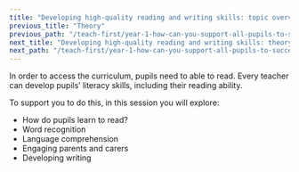 ```yaml
---
title: "Developing high-quality reading and writing skills: topic overview"
previous_title: "Theory"
previous_path: "/teach-first/year-1-how-can-you-support-all-pupils-to-succeed/summer-week-1-ect-theory"
next_title: "Developing high-quality reading and writing skills: theory"
next_path: "/teach-first/year-1-how-can-you-support-all-pupils-to-succeed/summer-week-1-ect-developing-high-quality-reading-and-writing-skills-theory"
---
```


In order to access the curriculum, pupils need to able to read. Every teacher can develop pupils’ literacy skills, including their reading ability.

To support you to do this, in this session you will explore:

* How do pupils learn to read?
* Word recognition
*  Language comprehension
* Engaging parents and carers
* Developing writing
